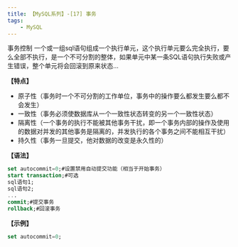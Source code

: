 ```yaml
---
title: 【MySQL系列】-[17] 事务
tags:
    - MySQL
---
```

事务控制 一个或一组sql语句组成一个执行单元，这个执行单元要么完全执行，要么全部不执行，是一个不可分割的整体，如果单元中某一条SQL语句执行失败或产生错误，整个单元将会回滚到原来状态...
<!-- more -->
**【特点】**
- 原子性（事务时一个不可分割的工作单位，事务中的操作要么都发生要么都不会发生）
- 一致性（事务必须使数据库从一个一致性状态转变的另一个一致性状态）
- 隔离性（一个事务的执行不能被其他事务干扰，即一个事务内部的操作及使用的数据对并发的其他事务是隔离的，并发执行的各个事务之间不能相互干扰）
- 持久性（事务一旦提交，他对数据的改变是永久性的）
 
**【语法】**
```sql
set autocommit=0;#设置禁用自动提交功能（相当于开始事务）
start transaction;#可选
sql语句1;
sql语句2;
...
commit;#提交事务
rollback;#回滚事务

```
**【示例】**
```sql
set autocommit=0;
 

```
